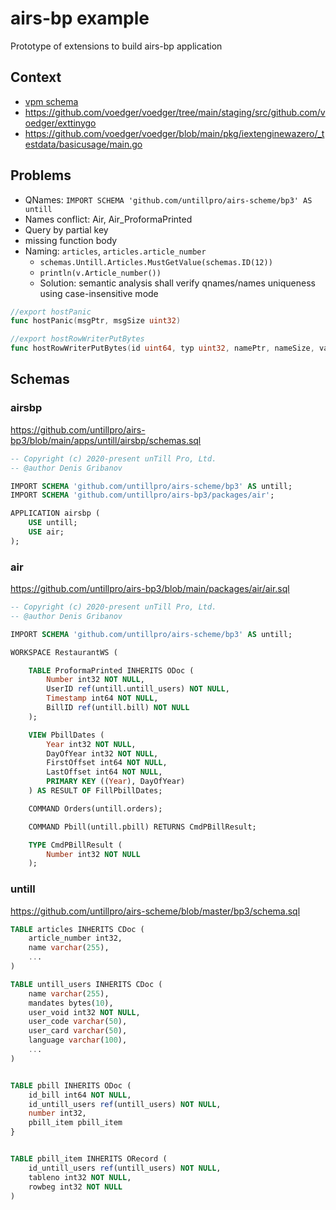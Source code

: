 # airs-bp example

Prototype of extensions to build airs-bp application

## Context

- [vpm schema](https://github.com/voedger/voedger/issues/1476)
- https://github.com/voedger/voedger/tree/main/staging/src/github.com/voedger/exttinygo
- https://github.com/voedger/voedger/blob/main/pkg/iextenginewazero/_testdata/basicusage/main.go

## Problems

- QNames: `IMPORT SCHEMA 'github.com/untillpro/airs-scheme/bp3' AS untill`
- Names conflict: Air, Air_ProformaPrinted
- Query by partial key
- missing function body
- Naming: `articles`, `articles.article_number`
  - `schemas.Untill.Articles.MustGetValue(schemas.ID(12))`
  - `println(v.Article_number())`
  - Solution: semantic analysis shall verify qnames/names uniqueness using case-insensitive mode
```go
//export hostPanic
func hostPanic(msgPtr, msgSize uint32)

//export hostRowWriterPutBytes
func hostRowWriterPutBytes(id uint64, typ uint32, namePtr, nameSize, valuePtr, valueSize uint32)
```

## Schemas

### airsbp

https://github.com/untillpro/airs-bp3/blob/main/apps/untill/airsbp/schemas.sql

```sql
-- Copyright (c) 2020-present unTill Pro, Ltd.
-- @author Denis Gribanov

IMPORT SCHEMA 'github.com/untillpro/airs-scheme/bp3' AS untill;
IMPORT SCHEMA 'github.com/untillpro/airs-bp3/packages/air';

APPLICATION airsbp (
	USE untill;
	USE air;
);
```

### air

https://github.com/untillpro/airs-bp3/blob/main/packages/air/air.sql

```sql
-- Copyright (c) 2020-present unTill Pro, Ltd.
-- @author Denis Gribanov

IMPORT SCHEMA 'github.com/untillpro/airs-scheme/bp3' AS untill;

WORKSPACE RestaurantWS (

	TABLE ProformaPrinted INHERITS ODoc (
		Number int32 NOT NULL,
		UserID ref(untill.untill_users) NOT NULL,
		Timestamp int64 NOT NULL,
		BillID ref(untill.bill) NOT NULL
	);

	VIEW PbillDates (
		Year int32 NOT NULL,
		DayOfYear int32 NOT NULL,
		FirstOffset int64 NOT NULL,
		LastOffset int64 NOT NULL,
		PRIMARY KEY ((Year), DayOfYear)
	) AS RESULT OF FillPbillDates;

	COMMAND Orders(untill.orders);

	COMMAND Pbill(untill.pbill) RETURNS CmdPBillResult;

	TYPE CmdPBillResult (
		Number int32 NOT NULL
	);

```

### untill

https://github.com/untillpro/airs-scheme/blob/master/bp3/schema.sql

```sql
TABLE articles INHERITS CDoc (
	article_number int32,
	name varchar(255),
    ...
)

TABLE untill_users INHERITS CDoc (
	name varchar(255),
	mandates bytes(10),
	user_void int32 NOT NULL,
	user_code varchar(50),
	user_card varchar(50),
	language varchar(100),
    ...
)


TABLE pbill INHERITS ODoc (
	id_bill int64 NOT NULL,
	id_untill_users ref(untill_users) NOT NULL,
	number int32,
	pbill_item pbill_item
}


TABLE pbill_item INHERITS ORecord (
	id_untill_users ref(untill_users) NOT NULL,
	tableno int32 NOT NULL,
	rowbeg int32 NOT NULL
)

```